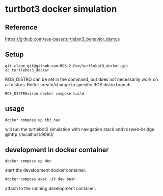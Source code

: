 # turtbot3 docker simulation

## Reference

https://github.com/sea-bass/turtlebot3_behavior_demos

## Setup

    git clone git@github.com:ROS-2-Dev/turtlebot3_docker.git
    cd turtlebot3_docker

ROS_DISTRO can be set in the command, but does not necessarily work on all distros. Better create/change to specific ROS distro branch.
    
    ROS_DISTRO=iron docker compose build

## usage

    docker compose up tb3_nav
will run the turtlebot3 simulation with navigation stack and rosweb-bridge @http://localhost:9090/

## development in docker container
    docker compose up dev
start the development docker container.

    docker compose exec -it dev bash
attach to the running development container.
